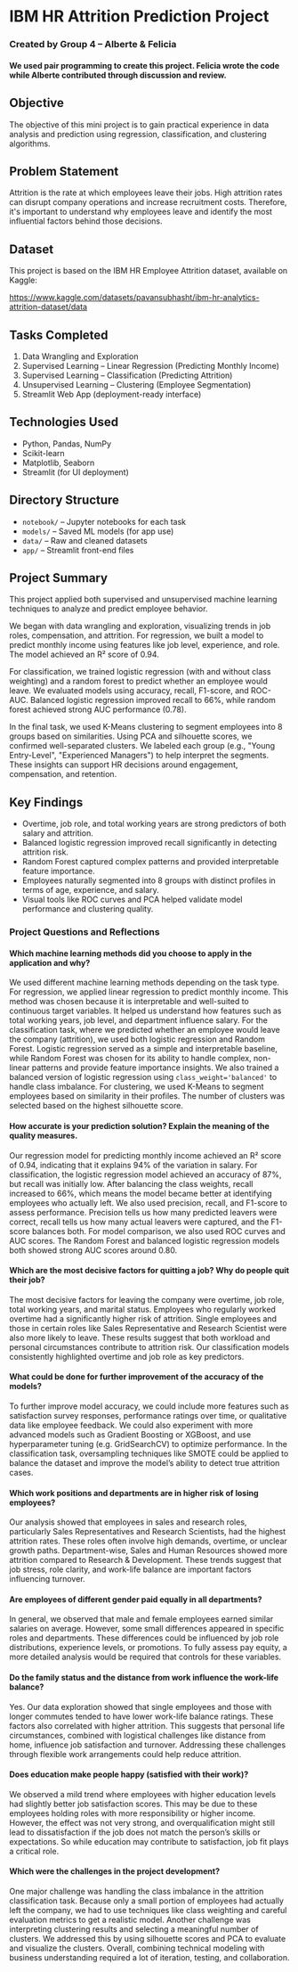 # IBM HR Attrition Prediction Project

### Created by Group 4 – Alberte & Felicia

#### We used pair programming to create this project. Felicia wrote the code while Alberte contributed through discussion and review.

## Objective

The objective of this mini project is to gain practical experience in data analysis and prediction using regression, classification, and clustering algorithms.

## Problem Statement

Attrition is the rate at which employees leave their jobs. High attrition rates can disrupt company operations and increase recruitment costs. Therefore, it's important to understand why employees leave and identify the most influential factors behind those decisions.

## Dataset

This project is based on the IBM HR Employee Attrition dataset, available on Kaggle:

https://www.kaggle.com/datasets/pavansubhasht/ibm-hr-analytics-attrition-dataset/data

## Tasks Completed

1. Data Wrangling and Exploration  
2. Supervised Learning – Linear Regression (Predicting Monthly Income)  
3. Supervised Learning – Classification (Predicting Attrition)  
4. Unsupervised Learning – Clustering (Employee Segmentation)  
5. Streamlit Web App (deployment-ready interface)  

## Technologies Used

- Python, Pandas, NumPy  
- Scikit-learn  
- Matplotlib, Seaborn  
- Streamlit (for UI deployment)

## Directory Structure

- `notebook/` – Jupyter notebooks for each task  
- `models/` – Saved ML models (for app use)  
- `data/` – Raw and cleaned datasets  
- `app/` – Streamlit front-end files  

## Project Summary

This project applied both supervised and unsupervised machine learning techniques to analyze and predict employee behavior.

We began with data wrangling and exploration, visualizing trends in job roles, compensation, and attrition. For regression, we built a model to predict monthly income using features like job level, experience, and role. The model achieved an R² score of 0.94.

For classification, we trained logistic regression (with and without class weighting) and a random forest to predict whether an employee would leave. We evaluated models using accuracy, recall, F1-score, and ROC-AUC. Balanced logistic regression improved recall to 66%, while random forest achieved strong AUC performance (0.78).

In the final task, we used K-Means clustering to segment employees into 8 groups based on similarities. Using PCA and silhouette scores, we confirmed well-separated clusters. We labeled each group (e.g., "Young Entry-Level", "Experienced Managers") to help interpret the segments. These insights can support HR decisions around engagement, compensation, and retention.

## Key Findings

- Overtime, job role, and total working years are strong predictors of both salary and attrition.
- Balanced logistic regression improved recall significantly in detecting attrition risk.
- Random Forest captured complex patterns and provided interpretable feature importance.
- Employees naturally segmented into 8 groups with distinct profiles in terms of age, experience, and salary.
- Visual tools like ROC curves and PCA helped validate model performance and clustering quality.

### Project Questions and Reflections

#### Which machine learning methods did you choose to apply in the application and why?
We used different machine learning methods depending on the task type. For regression, we applied linear regression to predict monthly income. This method was chosen because it is interpretable and well-suited to continuous target variables. It helped us understand how features such as total working years, job level, and department influence salary. For the classification task, where we predicted whether an employee would leave the company (attrition), we used both logistic regression and Random Forest. Logistic regression served as a simple and interpretable baseline, while Random Forest was chosen for its ability to handle complex, non-linear patterns and provide feature importance insights. We also trained a balanced version of logistic regression using `class_weight='balanced'` to handle class imbalance. For clustering, we used K-Means to segment employees based on similarity in their profiles. The number of clusters was selected based on the highest silhouette score.

#### How accurate is your prediction solution? Explain the meaning of the quality measures.
Our regression model for predicting monthly income achieved an R² score of 0.94, indicating that it explains 94% of the variation in salary. For classification, the logistic regression model achieved an accuracy of 87%, but recall was initially low. After balancing the class weights, recall increased to 66%, which means the model became better at identifying employees who actually left. We also used precision, recall, and F1-score to assess performance. Precision tells us how many predicted leavers were correct, recall tells us how many actual leavers were captured, and the F1-score balances both. For model comparison, we also used ROC curves and AUC scores. The Random Forest and balanced logistic regression models both showed strong AUC scores around 0.80.

#### Which are the most decisive factors for quitting a job? Why do people quit their job?
The most decisive factors for leaving the company were overtime, job role, total working years, and marital status. Employees who regularly worked overtime had a significantly higher risk of attrition. Single employees and those in certain roles like Sales Representative and Research Scientist were also more likely to leave. These results suggest that both workload and personal circumstances contribute to attrition risk. Our classification models consistently highlighted overtime and job role as key predictors.

#### What could be done for further improvement of the accuracy of the models?
To further improve model accuracy, we could include more features such as satisfaction survey responses, performance ratings over time, or qualitative data like employee feedback. We could also experiment with more advanced models such as Gradient Boosting or XGBoost, and use hyperparameter tuning (e.g. GridSearchCV) to optimize performance. In the classification task, oversampling techniques like SMOTE could be applied to balance the dataset and improve the model’s ability to detect true attrition cases.

#### Which work positions and departments are in higher risk of losing employees?

Our analysis showed that employees in sales and research roles, particularly Sales Representatives and Research Scientists, had the highest attrition rates. These roles often involve high demands, overtime, or unclear growth paths. Department-wise, Sales and Human Resources showed more attrition compared to Research & Development. These trends suggest that job stress, role clarity, and work-life balance are important factors influencing turnover.

#### Are employees of different gender paid equally in all departments?
In general, we observed that male and female employees earned similar salaries on average. However, some small differences appeared in specific roles and departments. These differences could be influenced by job role distributions, experience levels, or promotions. To fully assess pay equity, a more detailed analysis would be required that controls for these variables.

#### Do the family status and the distance from work influence the work-life balance?
Yes. Our data exploration showed that single employees and those with longer commutes tended to have lower work-life balance ratings. These factors also correlated with higher attrition. This suggests that personal life circumstances, combined with logistical challenges like distance from home, influence job satisfaction and turnover. Addressing these challenges through flexible work arrangements could help reduce attrition.

#### Does education make people happy (satisfied with their work)?
We observed a mild trend where employees with higher education levels had slightly better job satisfaction scores. This may be due to these employees holding roles with more responsibility or higher income. However, the effect was not very strong, and overqualification might still lead to dissatisfaction if the job does not match the person’s skills or expectations. So while education may contribute to satisfaction, job fit plays a critical role.

#### Which were the challenges in the project development?
One major challenge was handling the class imbalance in the attrition classification task. Because only a small portion of employees had actually left the company, we had to use techniques like class weighting and careful evaluation metrics to get a realistic model. Another challenge was interpreting clustering results and selecting a meaningful number of clusters. We addressed this by using silhouette scores and PCA to evaluate and visualize the clusters. Overall, combining technical modeling with business understanding required a lot of iteration, testing, and collaboration.